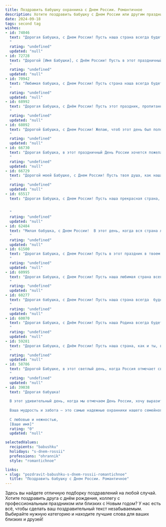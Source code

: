 ```yaml
---
title: Поздравить бабушку охранника с Днем России. Романтичное
description: Хотите поздравить бабушку с Днем России или другим праздником? Наш ИИ создаст незабываемое поздравление, а вы обязательно выделитесь среди других.  
date: 2024-09-18
tags: second tag
wishes:
- id: 74046
  text: "Дорогая Бабушка, с Днем России! Пусть наша страна всегда будет сильна и процветает, как твоя любовь к нам. Ты - настоящий символ родины, хранительница традиций и семейного очага. Спасибо за твою мудрость и верность. Пусть этот день принесет тебе радость, мир и спокойствие, как твой охраняемый мир.
  "
  rating: "undefined"
  updated: "null"
- id: 72728
  text: "Дорогой [Имя Бабушки], с Днём России! Пусть в этот праздничный день Ваше сердце бьется в такт с душой нашей Родины, ведь каждый шаг Вашей жизни был посвящен ее защите, и Ваша профессия охранника – это не просто работа, а настоящее служение. Желаю Вам крепкого здоровья, мирного неба над головой и  всего самого светлого!
  "
  rating: "undefined"
  updated: "null"
- id: 70942
  text: "Любимая бабушка, с Днем России! Пусть страна наша всегда будет сильна и процветает, как твоя любовь. Пусть каждый день будет наполнен радостью и спокойствием, охраняемым надежной силой твоего сердца.
  "
  rating: "undefined"
  updated: "null"
- id: 68992
  text: "Дорогая Бабушка, с Днём России! Пусть этот праздник, пропитанный любовью к нашей Родине, принесет в твою жизнь тепло, радость и мир. Ты, как истинный страж, с душой и преданностью охраняешь наш покой, а твоя любовь – самое ценное сокровище нашей страны.
  "
  rating: "undefined"
  updated: "null"
- id: 68092
  text: "Дорогой Бабушка, с Днем России! Желаю, чтоб этот день был полон солнечного света, тепла, любви и мира, как твоя душа хранит память о родине. Пусть сила и храбрость, которые ты пронесла сквозь годы как охранник, защищают тебя всегда, а сердце бьется в такт с ритмом любимой страны.
  "
  rating: "undefined"
  updated: "null"
- id: 66730
  text: "Дорогая Бабушка, в этот праздничный День России хочется пожелать тебе всего самого прекрасного и светлого! Пусть твоя жизнь будет полна любви, радости, тепла и уюта, как наша великая страна. Пусть твоя душа всегда будет спокойна и защищена, как надежный охранник! С праздником, моя любимая Бабушка!
  "
  rating: "undefined"
  updated: "null"
- id: 66729
  text: "Дорогой моей Бабушке, с Днем России! Пусть твоя душа, как наша Родина, всегда будет сильной, свободной и прекрасной! Твоя любовь и забота - самая надежная охрана, которую я знаю. Спасибо за твое сердце, полное тепла, и за твою стойкость, подобную духу великой России.
  "
  rating: "undefined"
  updated: "null"
- id: 65517
  text: "Дорогая Бабушка, с Днем России! Пусть наша прекрасная страна, как и ты, всегда будет сильна духом, полна любви и заботы. Твоя служба охраны – это не просто профессия, это символ надежности и верности,  а ты – настоящий ангел-хранитель,  всегда готовый защитить своих близких.
  
  
  "
  rating: "undefined"
  updated: "null"
- id: 62484
  text: "Милая бабушка, с Днем России!  В этот день, когда вся страна ликует, я желаю тебе крепкого здоровья, чтобы ты всегда была опорой нашей семьи, и мирного неба над головой, чтобы ты могла наслаждаться каждым днем в окружении любящих тебя людей. Ты - настоящая героиня, хранительница семейных традиций и тепла, и мы бесконечно благодарны тебе за твою любовь и заботу.  Пусть в твоей душе всегда царит гармония и спокойствие, а жизнь будет полна ярких красок!
  "
  rating: "undefined"
  updated: "null"
- id: 61500
  text: "Дорогая Бабушка, с Днем России! Пусть в этот праздник в твоем сердце царит мир и спокойствие, как на твоем посту, где ты всегда стоишь на страже порядка и безопасности, даря нам чувство защищенности. Спасибо тебе за твой  нелегкий труд, за твою преданность и самоотверженность!
  "
  rating: "undefined"
  updated: "null"
- id: 60995
  text: "Дорогая Бабушка, с Днем России! Пусть наша любимая страна всегда остаётся для Вас символом мира, тепла и надежды. Пусть каждый день  будет наполнен любовью, счастьем и радостью, а  Ваша нежная душа  находит покой в тихих вечерах.  Желаю Вам  здоровья, благополучия и долгих лет жизни!
  "
  rating: "undefined"
  updated: "null"
- id: 60277
  text: "Дорогая бабушка, с Днем России! Пусть наша страна всегда  будет для тебя  оплотом  любви,  безопасности и  спокойствия, как  ты  безопасно и  верно  охраняешь  свой  дом  и  сердца своих  близких.  В этот  день  желаю  тебе  чувствовать  себя  любимой  и  счастливой, как  в  самом  красивом  и  спокойном  уголке  нашей  Родины.
  "
  rating: "undefined"
  updated: "null"
- id: 60070
  text: "Дорогая Бабушка, с Днём России! Пусть наша Родина всегда будет для тебя символом мира, любви и благополучия. Спасибо тебе за твою верность и преданность, за твою любовь и заботу. Пусть твоя душа всегда будет спокойна, а сердце радостно. С праздником!
  "
  rating: "undefined"
  updated: "null"
- id: 59281
  text: "Дорогая Бабушка, с Днём России! Пусть наша страна, как и ты, всегда будет сильной, доброй и защищенной. Несмотря на трудности профессии охранника, ты всегда находила время для любви и заботы. Спасибо за твою нежность, которая делает мир вокруг нас безопасным и прекрасным.
  "
  rating: "undefined"
  updated: "null"
- id: 58786
  text: "Дорогой Бабушке, в этот светлый день, когда Россия отмечает свой праздник, я хочу пожелать тебе неиссякаемой энергии, крепкого здоровья и душевного спокойствия. Пусть твоё сердце хранит мир и любовь, а жизнь наполняется яркими красками и теплыми мгновениями. Спасибо тебе за твою стойкость, мудрость и храбрость, которыми ты всегда делилась со мной. С Днем России!
  "
  rating: "undefined"
  updated: "null"
- id: 39038
  text: "Дорогая бабушка!
  
  В этот удивительный день, когда мы отмечаем День России, хочу выразить свою безграничную любовь и восхищение вами. Вы — как стена, защищающая нас от невзгод, точно так же, как охранник оберегает свои святыни.
  
  Ваша мудрость и забота — это самые надежные охранники нашего семейного счастья. Желаю вам здоровья, тепла и долгих лет жизни, чтобы в вашем сердце всегда светила яркая звезда любви и гармонии. Пусть каждый день дарит вам радость, а мир вокруг будет полон красоты и вдохновения.
  
  С любовью и нежностью,
  [Ваше имя]"
  rating: "0"
  updated: "null"

selectedValues:
  recipients: "babushku"
  holidays: "s-dnem-rossii"
  professions: "ohrannik"
  style: "romantichnoe"

links:
- slug: "pozdravit-babushku-s-dnem-rossii-romantichnoe"
  title: "Поздравить бабушку с Днем России. Романтичное"
---
```


Здесь вы найдете отличную подборку поздравлений на любой случай. 
Хотите поздравить друга с днём рождения, коллегу с профессиональным праздником или близких с Новым годом? У нас есть всё, чтобы сделать ваш поздравительный текст незабываемым. Выбирайте нужную категорию и находите лучшие слова для ваших близких и друзей!
